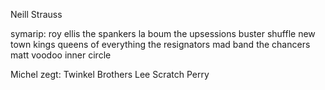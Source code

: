 Neill Strauss



symarip: roy ellis
the spankers
la boum
the upsessions
buster shuffle
new town kings
queens of everything
the resignators
mad band
the chancers
matt voodoo
inner circle



Michel zegt:
Twinkel Brothers
Lee Scratch Perry
